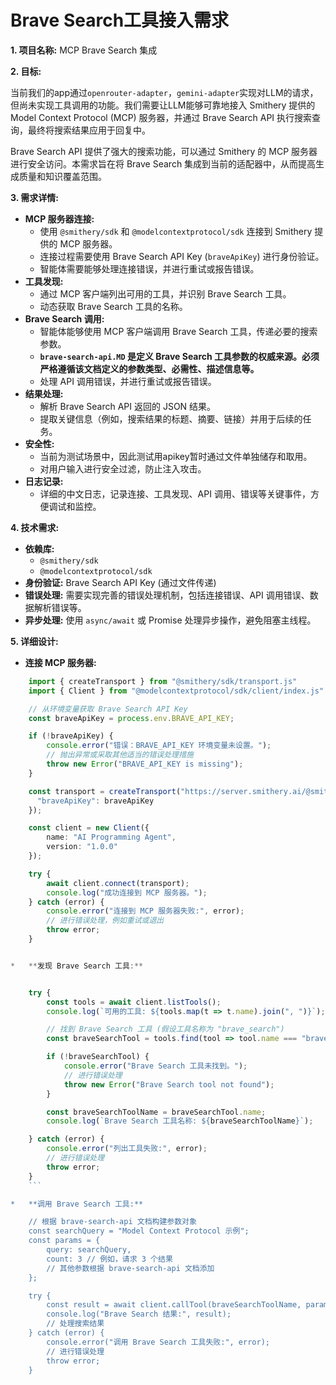 
# Brave Search工具接入需求 #

**1. 项目名称:** MCP Brave Search 集成

**2. 目标:**

当前我们的app通过`openrouter-adapter`，`gemini-adapter`实现对LLM的请求，但尚未实现工具调用的功能。我们需要让LLM能够可靠地接入 Smithery 提供的 Model Context Protocol (MCP) 服务器，并通过 Brave Search API 执行搜索查询，最终将搜索结果应用于回复中。

Brave Search API 提供了强大的搜索功能，可以通过 Smithery 的 MCP 服务器进行安全访问。本需求旨在将 Brave Search 集成到当前的适配器中，从而提高生成质量和知识覆盖范围。

**3. 需求详情:**

*   **MCP 服务器连接:**
    *   使用 `@smithery/sdk` 和 `@modelcontextprotocol/sdk` 连接到 Smithery 提供的 MCP 服务器。
    *   连接过程需要使用 Brave Search API Key (`braveApiKey`) 进行身份验证。
    *   智能体需要能够处理连接错误，并进行重试或报告错误。
*   **工具发现:**
    *   通过 MCP 客户端列出可用的工具，并识别 Brave Search 工具。
    *   动态获取 Brave Search 工具的名称。
*   **Brave Search 调用:**
    *   智能体能够使用 MCP 客户端调用 Brave Search 工具，传递必要的搜索参数。
    *   **`brave-search-api.MD` 是定义 Brave Search 工具参数的权威来源。必须严格遵循该文档定义的参数类型、必需性、描述信息等。** 
    *   处理 API 调用错误，并进行重试或报告错误。
*   **结果处理:**
    *   解析 Brave Search API 返回的 JSON 结果。
    *   提取关键信息（例如，搜索结果的标题、摘要、链接）并用于后续的任务。
*   **安全性:**
    *   当前为测试场景中，因此测试用apikey暂时通过文件单独储存和取用。
    *   对用户输入进行安全过滤，防止注入攻击。
*   **日志记录:**
    *   详细的中文日志，记录连接、工具发现、API 调用、错误等关键事件，方便调试和监控。

**4. 技术需求:**

*   **依赖库:**
    *   `@smithery/sdk`
    *   `@modelcontextprotocol/sdk`
*   **身份验证:** Brave Search API Key (通过文件传递)
*   **错误处理:** 需要实现完善的错误处理机制，包括连接错误、API 调用错误、数据解析错误等。
*   **异步处理:** 使用 `async/await` 或 Promise 处理异步操作，避免阻塞主线程。

**5. 详细设计:**

*   **连接 MCP 服务器:**

```typescript
    import { createTransport } from "@smithery/sdk/transport.js"
    import { Client } from "@modelcontextprotocol/sdk/client/index.js"

    // 从环境变量获取 Brave Search API Key
    const braveApiKey = process.env.BRAVE_API_KEY;

    if (!braveApiKey) {
        console.error("错误：BRAVE_API_KEY 环境变量未设置。");
        // 抛出异常或采取其他适当的错误处理措施
        throw new Error("BRAVE_API_KEY is missing");
    }

    const transport = createTransport("https://server.smithery.ai/@smithery-ai/brave-search", {
      "braveApiKey": braveApiKey
    });

    const client = new Client({
        name: "AI Programming Agent",
        version: "1.0.0"
    });

    try {
        await client.connect(transport);
        console.log("成功连接到 MCP 服务器。");
    } catch (error) {
        console.error("连接到 MCP 服务器失败:", error);
        // 进行错误处理，例如重试或退出
        throw error;
    }


*   **发现 Brave Search 工具:**


    try {
        const tools = await client.listTools();
        console.log(`可用的工具: ${tools.map(t => t.name).join(", ")}`);

        // 找到 Brave Search 工具 (假设工具名称为 "brave_search")
        const braveSearchTool = tools.find(tool => tool.name === "brave_search");

        if (!braveSearchTool) {
            console.error("Brave Search 工具未找到。");
            // 进行错误处理
            throw new Error("Brave Search tool not found");
        }

        const braveSearchToolName = braveSearchTool.name;
        console.log(`Brave Search 工具名称: ${braveSearchToolName}`);

    } catch (error) {
        console.error("列出工具失败:", error);
        // 进行错误处理
        throw error;
    }
    ```

*   **调用 Brave Search 工具:**

    // 根据 brave-search-api 文档构建参数对象
    const searchQuery = "Model Context Protocol 示例";
    const params = {
        query: searchQuery,
        count: 3 // 例如，请求 3 个结果
        // 其他参数根据 brave-search-api 文档添加
    };

    try {
        const result = await client.callTool(braveSearchToolName, params);
        console.log("Brave Search 结果:", result);
        // 处理搜索结果
    } catch (error) {
        console.error("调用 Brave Search 工具失败:", error);
        // 进行错误处理
        throw error;
    }